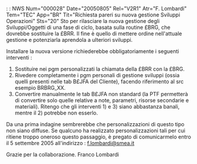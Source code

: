  :  : NWS Num="000028" Date="20050805" Rel="V2R1" Atr="F. Lombardi" Tem="TEC" App="BR" Tit="Richiesta pareri su nuova gestione Sviluppi Operazioni" Sts="20"
Sto per rilasciare la nuova gestione degli Sviluppi/Oggetti di una fase di ciclo, basata sulla routine £BRG, che dovrebbe sostituire la £BRR.
Il fine è quello di mettere ordine nell'attuale gestione e potenziarla aprendola a ulteriori sviluppi.

Installare la nuova versione richiederebbe obbligatoriamente i seguenti interventi : 
1) Sostituire nei pgm personalizzati la chiamata della £BRR con la £BRG.
2) Rivedere completamente i pgm personali di gestione sviluppi (ossia quelli presenti nelle
   tab B£JFA del Cliente), facendo riferimento al src esempio BRBRG_XX.
3) Convertire manualmente le tab B£JFA non standard (la PTF permetterà di convertire solo
   quelle relative a note, parametri, risorse secondarie e materiali).
Ritengo che gli interventi 1) e 3) siano abbastanza banali, mentre il 2) potrebbe non esserlo.

Da una prima indagine sembrerebbe che personalizzazioni di questo tipo non siano diffuse.
Se qualcuno ha realizzato personalizzazioni tali per cui ritiene troppo oneroso questo passaggio, è pregato di comunicarmelo entro il 5 settembre 2005 all'indirizzo : 
<A href="mailto : f.lombardi@smea.it">f.lombardi@smea.it</A>

Grazie per la collaborazione.
Franco Lombardi
